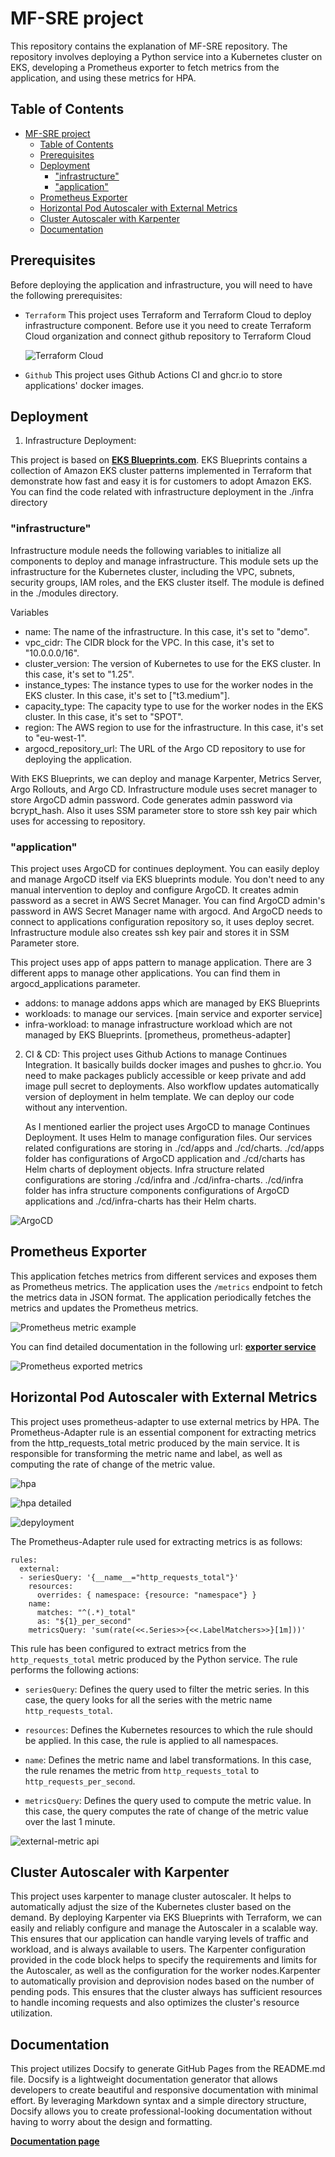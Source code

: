 # MF-SRE project

This repository contains the explanation of MF-SRE repository. The repository involves deploying a Python service into a Kubernetes cluster on EKS, developing a Prometheus exporter to fetch metrics from the application, and using these metrics for HPA.

## Table of Contents

- [MF-SRE project](#mf-sre-project)
  - [Table of Contents](#table-of-contents)
  - [Prerequisites](#prerequisites)
  - [Deployment](#deployment)
    - ["infrastructure"](#infrastructure)
    - ["application"](#application)
  - [Prometheus Exporter](#prometheus-exporter)
  - [Horizontal Pod Autoscaler with External Metrics](#horizontal-pod-autoscaler-with-external-metrics)
  - [Cluster Autoscaler with Karpenter](#cluster-autoscaler-with-karpenter)
  - [Documentation](#documentation)

## Prerequisites

Before deploying the application and infrastructure, you will need to have the following prerequisites:

- `Terraform`
  This project uses Terraform and Terraform Cloud to deploy infrastructure component. Before use it you need to create Terraform Cloud organization and connect github repository to Terraform Cloud 

  ![Terraform Cloud](./images/terraform-cloud.png)

- `Github` 
  This project uses Github Actions CI and ghcr.io to store applications' docker images. 

## Deployment

1. Infrastructure Deployment:

  This project is based on [**EKS Blueprints.com**](https://github.com/aws-ia/terraform-aws-eks-blueprints). EKS Blueprints contains a collection of Amazon EKS cluster patterns implemented in Terraform that demonstrate how fast and easy it is for customers to adopt Amazon EKS. 
  You can find the code related with infrastructure deployment in the ./infra directory
  ### "infrastructure"
  Infrastructure module needs the following variables to initialize all components to deploy and manage infrastructure. This module sets up the infrastructure for the Kubernetes cluster, including the VPC, subnets, security groups, IAM roles, and the EKS cluster itself. The module is defined in the ./modules directory.
  
  Variables
  *  name: The name of the infrastructure. In this case, it's set to "demo".
  *  vpc_cidr: The CIDR block for the VPC. In this case, it's set to "10.0.0.0/16".
  *  cluster_version: The version of Kubernetes to use for the EKS cluster. In this case, it's set to "1.25".
  *  instance_types: The instance types to use for the worker nodes in the EKS cluster. In this case, it's set to ["t3.medium"].
  *  capacity_type: The capacity type to use for the worker nodes in the EKS cluster. In this case, it's set to "SPOT".
  *  region: The AWS region to use for the infrastructure. In this case, it's set to "eu-west-1".
  *  argocd_repository_url: The URL of the Argo CD repository to use for deploying the application.

  With EKS Blueprints, we can deploy and manage Karpenter, Metrics Server, Argo Rollouts, and Argo CD. 
  Infrastructure module uses secret manager to store ArgoCD admin password. Code generates admin password via bcrypt_hash.
  Also it uses SSM parameter store to store ssh key pair which uses for accessing to repository.
    
  ### "application"

  This project uses ArgoCD for continues deployment. You can easily deploy and manage ArgoCD itself via EKS blueprints module. You don't need to any manual intervention to deploy and configure ArgoCD. It creates admin password as a secret in AWS Secret Manager. You can find ArgoCD admin's password in AWS Secret Manager name with argocd. And ArgoCD needs to connect to applications configuration repository so, it uses deploy secret. Infrastructure module also creates ssh key pair and stores it in SSM Parameter store.
  
  This project uses app of apps pattern to manage application. There are 3 different apps to manage other applications. You can find them in argocd_applications parameter. 
  * addons: to manage addons apps which are managed by EKS Blueprints
  * workloads: to manage our services. [main service and exporter service]
  * infra-workload: to manage infrastructure workload which are not managed by EKS Blueprints. [prometheus, prometheus-adapter]

2. CI & CD:
   This project uses Github Actions to manage Continues Integration. It basically builds docker images and pushes to ghcr.io. You need to make packages publicly accessible or keep private and add image pull secret to deployments. Also workflow updates automatically version of deployment in helm template. We can deploy our code without any intervention. 

   As I mentioned earlier the project uses ArgoCD to manage Continues Deployment. It uses Helm to manage configuration files. Our services related configurations are storing in ./cd/apps and ./cd/charts. ./cd/apps folder has configurations of ArgoCD application and ./cd/charts has Helm charts of deployment objects. Infra structure related configurations are storing  ./cd/infra and ./cd/infra-charts. ./cd/infra folder has infra structure components configurations of ArgoCD applications  and ./cd/infra-charts has their Helm charts.
  
  ![ArgoCD](./images/argocd.png)

## Prometheus Exporter

This application fetches metrics from different services and exposes them as Prometheus metrics. The application uses the `/metrics` endpoint to fetch the metrics data in JSON format. The application periodically fetches the metrics and updates the Prometheus metrics.

![Prometheus metric example](./images/prometheus-example-metric.png)

You can find detailed documentation in the following url:
[**exporter service**](https://github.com/atilsensalduz/mf-sre/tree/main/service/exporter)

![Prometheus exported metrics](./images/prometheus-exported-metrics.png)


## Horizontal Pod Autoscaler with External Metrics
This project uses prometheus-adapter to use external metrics by HPA. The Prometheus-Adapter rule is an essential component for extracting metrics from the http_requests_total metric produced by the main service. It is responsible for transforming the metric name and label, as well as computing the rate of change of the metric value. 

![hpa](./images/hpa.png)

![hpa detailed](./images/hpa-detailed.png)

![depyloyment](./images/deplyoment.png)


The Prometheus-Adapter rule used for extracting metrics is as follows:

```
rules:
  external:
  - seriesQuery: '{__name__="http_requests_total"}'
    resources:
      overrides: { namespace: {resource: "namespace"} }
    name:
      matches: "^(.*)_total"
      as: "${1}_per_second"
    metricsQuery: 'sum(rate(<<.Series>>{<<.LabelMatchers>>}[1m]))'
```

This rule has been configured to extract metrics from the `http_requests_total` metric produced by the Python service. The rule performs the following actions:

- `seriesQuery`: Defines the query used to filter the metric series. In this case, the query looks for all the series with the metric name `http_requests_total`.

- `resources`: Defines the Kubernetes resources to which the rule should be applied. In this case, the rule is applied to all namespaces.

- `name`: Defines the metric name and label transformations. In this case, the rule renames the metric from `http_requests_total` to `http_requests_per_second`.

- `metricsQuery`: Defines the query used to compute the metric value. In this case, the query computes the rate of change of the metric value over the last 1 minute.

![external-metric api](./images/external-metric-api.png)

## Cluster Autoscaler with Karpenter
This project uses karpenter to manage cluster autoscaler. It helps to automatically adjust the size of the Kubernetes cluster based on the demand. By deploying Karpenter via EKS Blueprints with Terraform, we can easily and reliably configure and manage the Autoscaler in a scalable way. This ensures that our application can handle varying levels of traffic and workload, and is always available to users. The Karpenter configuration provided in the code block helps to specify the requirements and limits for the Autoscaler, as well as the configuration for the worker nodes.Karpenter to automatically provision and deprovision nodes based on the number of pending pods. This ensures that the cluster always has sufficient resources to handle incoming requests and also optimizes the cluster's resource utilization.

## Documentation
This project utilizes Docsify to generate GitHub Pages from the README.md file. Docsify is a lightweight documentation generator that allows developers to create beautiful and responsive documentation with minimal effort. By leveraging Markdown syntax and a simple directory structure, Docsify allows you to create professional-looking documentation without having to worry about the design and formatting.

[**Documentation page**](https://atilsensalduz.github.io/mf-sre)
